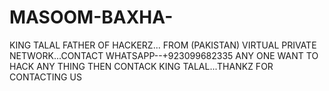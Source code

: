 # MASOOM-BAXHA-
KING TALAL FATHER OF HACKERZ... FROM (PAKISTAN) VIRTUAL PRIVATE NETWORK...CONTACT WHATSAPP--+923099682335 ANY ONE WANT TO HACK ANY THING THEN CONTACK KING TALAL...THANKZ FOR CONTACTING US
